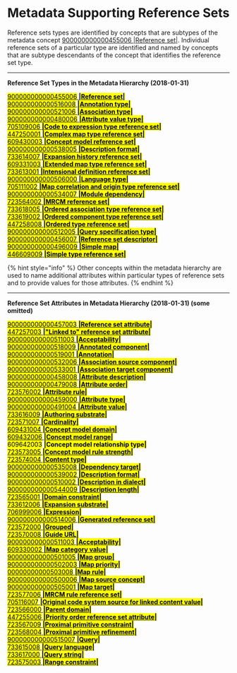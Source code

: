 # Metadata Supporting Reference Sets

Reference sets types are identified by concepts that are subtypes of the metadata concept [900000000000455006 |Reference set|](http://snomed.info/id/900000000000455006). Individual reference sets of a particular type are identified and named by concepts that are subtype descendants of the concept that identifies the reference set type.

***

**Reference Set Types in the Metadata Hierarchy (2018-01-31)**

&#x20; [<mark style="color:$info;">900000000000455006</mark> <mark style="color:blue;">**|**</mark><mark style="color:$primary;">**Reference set**</mark><mark style="color:blue;">**|**</mark>](http://snomed.info/id/900000000000455006)\
&#x20;     [<mark style="color:$info;">900000000000516008</mark> <mark style="color:$primary;">**|Annotation type|**</mark>](http://snomed.info/id/900000000000516008)\
&#x20;     [<mark style="color:$info;">900000000000521006</mark> <mark style="color:$primary;">**|Association type|**</mark>](http://snomed.info/id/900000000000521006)\
&#x20;     [<mark style="color:$info;">900000000000480006</mark> <mark style="color:$primary;">**|Attribute value type|**</mark>](http://snomed.info/id/900000000000480006)\
&#x20;     [<mark style="color:$info;">705109006</mark> <mark style="color:$primary;">**|Code to expression type reference set|**</mark>](http://snomed.info/id/705109006)\
&#x20;     [<mark style="color:$info;">447250001</mark> <mark style="color:$primary;">**|Complex map type reference set|**</mark>](http://snomed.info/id/447250001)\
&#x20;     [<mark style="color:$info;">609430003</mark> <mark style="color:$primary;">**|Concept model reference set|**</mark>](http://snomed.info/id/609430003)\
&#x20;     [<mark style="color:$info;">900000000000538005</mark> <mark style="color:$primary;">**|Description format|**</mark>](http://snomed.info/id/900000000000538005)\
&#x20;     [<mark style="color:$info;">733614007</mark> <mark style="color:$primary;">**|Expansion history reference set|**</mark>](http://snomed.info/id/733614007)\
&#x20;     [<mark style="color:$info;">609331003</mark> <mark style="color:$primary;">**|Extended map type reference set|**</mark>](http://snomed.info/id/609331003)\
&#x20;     [<mark style="color:$info;">733613001</mark> <mark style="color:$primary;">**|Intensional definition reference set|**</mark>](http://snomed.info/id/733613001)\
&#x20;     [<mark style="color:$info;">900000000000506000</mark> <mark style="color:$primary;">**|Language type|**</mark>](http://snomed.info/id/900000000000506000)\
&#x20;     [<mark style="color:$info;">705111002</mark> <mark style="color:$primary;">**|Map correlation and origin type reference set|**</mark>](http://snomed.info/id/705111002)\
&#x20;     [<mark style="color:$info;">900000000000534007</mark> <mark style="color:$info;"></mark><mark style="color:$info;">**|**</mark><mark style="color:$primary;">**Module dependency|**</mark>](http://snomed.info/id/900000000000534007)\
&#x20;     [<mark style="color:$info;">723564002</mark> <mark style="color:$primary;">**|MRCM reference set|**</mark>](http://snomed.info/id/723564002)\
&#x20;     [<mark style="color:$info;">733618005</mark> <mark style="color:$primary;">**|Ordered association type reference set|**</mark>](http://snomed.info/id/733618005)\
&#x20;     [<mark style="color:$primary;">733619002</mark> <mark style="color:$info;">**|Ordered component type reference set|**</mark>](http://snomed.info/id/733619002)\
&#x20;     [<mark style="color:$info;">447258008</mark> <mark style="color:$primary;">**|Ordered type reference set|**</mark>](http://snomed.info/id/447258008)\
&#x20;     [<mark style="color:$info;">900000000000512005</mark> <mark style="color:$primary;">**|Query specification type|**</mark>](http://snomed.info/id/900000000000512005)\
&#x20;     [<mark style="color:$info;">900000000000456007</mark> <mark style="color:$primary;">**|Reference set descriptor|**</mark>](http://snomed.info/id/900000000000456007)\
&#x20;     [<mark style="color:$info;">900000000000496009</mark> <mark style="color:$primary;">**|Simple map|**</mark>](http://snomed.info/id/900000000000496009)\
&#x20;     [<mark style="color:$info;">446609009</mark> <mark style="color:$primary;">**|Simple type reference set|**</mark>](http://snomed.info/id/446609009)

{% hint style="info" %}
Other concepts within the metadata hierarchy are used to name additional attributes within particular types of reference sets and to provide values for those attributes.
{% endhint %}

***

**Reference Set Attributes in Metadata Hierarchy (2018-01-31) (some omitted)**

&#x20; [<mark style="color:$info;">900000000000457003</mark> <mark style="color:$primary;">**|Reference set attribute|**</mark>](http://snomed.info/id/900000000000457003)\
&#x20;     [<mark style="color:$info;">447257003</mark> <mark style="color:$primary;">**|"Linked to" reference set attribute|**</mark>](http://snomed.info/id/447257003)\
&#x20;     [<mark style="color:$info;">900000000000511003</mark> <mark style="color:$primary;">**|Acceptability|**</mark>](http://snomed.info/id/900000000000511003)\
&#x20;     [<mark style="color:$info;">900000000000518009</mark> <mark style="color:$primary;">**|Annotated component|**</mark>](http://snomed.info/id/900000000000518009)\
&#x20;     [<mark style="color:$info;">900000000000519001</mark> <mark style="color:$primary;">**|Annotation|**</mark>](http://snomed.info/id/900000000000519001)\
&#x20;     [<mark style="color:$info;">900000000000532006</mark> <mark style="color:$primary;">**|Association source component|**</mark>](http://snomed.info/id/900000000000532006)\
&#x20;     [<mark style="color:$info;">900000000000533001</mark> <mark style="color:$primary;">**|Association target component|**</mark>](http://snomed.info/id/900000000000533001)\
&#x20;     [<mark style="color:$info;">900000000000458008</mark> <mark style="color:$primary;">**|Attribute description|**</mark>](http://snomed.info/id/900000000000458008)\
&#x20;     [<mark style="color:$info;">900000000000479008</mark> <mark style="color:$primary;">**|Attribute order|**</mark>](http://snomed.info/id/900000000000479008)\
&#x20;     [<mark style="color:$info;">723576002</mark> <mark style="color:$primary;">**|Attribute rule|**</mark>](http://snomed.info/id/723576002)\
&#x20;     [<mark style="color:$info;">900000000000459000</mark> <mark style="color:$primary;">**|Attribute type|**</mark>](http://snomed.info/id/900000000000459000)\
&#x20;     [<mark style="color:$info;">900000000000491004</mark> <mark style="color:$primary;">**|Attribute value|**</mark>](http://snomed.info/id/900000000000491004)\
&#x20;     [<mark style="color:$info;">733616009</mark> <mark style="color:$primary;">**|Authoring substrate|**</mark>](http://snomed.info/id/733616009)\
&#x20;     [<mark style="color:$info;">723571007</mark> <mark style="color:$primary;">**|Cardinality|**</mark>](http://snomed.info/id/723571007)\
&#x20;     [<mark style="color:$info;">609431004</mark> <mark style="color:$primary;">**|Concept model domain|**</mark>](http://snomed.info/id/609431004)\
&#x20;     [<mark style="color:$info;">609432006</mark> <mark style="color:$primary;">**|Concept model range|**</mark>](http://snomed.info/id/609432006)\
&#x20;     <mark style="color:$info;">609642003</mark> <mark style="color:$primary;">**|Concept model relationship type|**</mark>\
&#x20;     [<mark style="color:$info;">723573005</mark> <mark style="color:$primary;">**|Concept model rule strength|**</mark>](http://snomed.info/id/723573005)\
&#x20;     [<mark style="color:$info;">723574004</mark> <mark style="color:$primary;">**|Content type|**</mark>](http://snomed.info/id/723574004)\
&#x20;     [<mark style="color:$info;">900000000000535008</mark> <mark style="color:$primary;">**|Dependency target|**</mark>](http://snomed.info/id/900000000000535008)\
&#x20;     [<mark style="color:$info;">900000000000539002</mark> <mark style="color:$primary;">**|Description format|**</mark>](http://snomed.info/id/900000000000539002)\
&#x20;     [<mark style="color:$info;">900000000000510002</mark> <mark style="color:$primary;">**|Description in dialect|**</mark>](http://snomed.info/id/900000000000510002)\
&#x20;     [<mark style="color:$info;">900000000000544009</mark> <mark style="color:$primary;">**|Description length|**</mark>](http://snomed.info/id/900000000000544009)\
&#x20;     [<mark style="color:$info;">723565001</mark> <mark style="color:$primary;">**|Domain constraint|**</mark>](http://snomed.info/id/723565001)\
&#x20;     [<mark style="color:$info;">733612006</mark> <mark style="color:$primary;">**|Expansion substrate|**</mark>](http://snomed.info/id/733612006)\
&#x20;     [<mark style="color:$info;">706999006</mark> <mark style="color:$primary;">**|Expression|**</mark>](http://snomed.info/id/706999006)\
&#x20;     [<mark style="color:$info;">900000000000514006</mark> <mark style="color:$primary;">**|Generated reference set|**</mark>](http://snomed.info/id/900000000000514006)\
&#x20;     [<mark style="color:$info;">723572000</mark> <mark style="color:$primary;">**|Grouped|**</mark>](http://snomed.info/id/723572000)\
&#x20;     [<mark style="color:$info;">723570008</mark> <mark style="color:$primary;">**|Guide URL|**</mark>](http://snomed.info/id/723570008)\
&#x20;    [<mark style="color:$info;">900000000000511003</mark> <mark style="color:$primary;">**|Acceptability|**</mark>](http://snomed.info/id/900000000000511003)\
&#x20;     [<mark style="color:$info;">609330002</mark> <mark style="color:$primary;">**|Map category value|**</mark>](http://snomed.info/id/609330002)\
&#x20;     [<mark style="color:$info;">900000000000501005</mark> <mark style="color:$primary;">**|Map group|**</mark>](http://snomed.info/id/900000000000501005)\
&#x20;     [<mark style="color:$info;">900000000000502003</mark> <mark style="color:$primary;">**|Map priority|**</mark>](http://snomed.info/id/900000000000502003)\
&#x20;     [<mark style="color:$info;">00000000000503008</mark> <mark style="color:$primary;">**|Map rule|**</mark>](http://snomed.info/id/900000000000503008)\
&#x20;     [<mark style="color:$info;">900000000000500006</mark> <mark style="color:$primary;">**|Map source concept|**</mark>](http://snomed.info/id/900000000000500006)\
&#x20;     [<mark style="color:$info;">900000000000505001</mark> <mark style="color:$primary;">**|Map target|**</mark>](http://snomed.info/id/900000000000505001)\
&#x20;     [<mark style="color:$info;">723577006</mark> <mark style="color:$primary;">**|MRCM rule reference set|**</mark>](http://snomed.info/id/723577006)\
&#x20;     [<mark style="color:$info;">705116007</mark> <mark style="color:$primary;">**|Original code system source for linked content value|**</mark>](http://snomed.info/id/705116007)\
&#x20;     [<mark style="color:$info;">723566000</mark> <mark style="color:$primary;">**|Parent domain|**</mark>](http://snomed.info/id/723566000)\
&#x20;     [<mark style="color:$info;">447255006</mark> <mark style="color:$primary;">**|Priority order reference set attribute|**</mark>](http://snomed.info/id/447255006)\
&#x20;     [<mark style="color:$info;">723567009</mark> <mark style="color:$primary;">**|Proximal primitive constraint|**</mark>](http://snomed.info/id/723567009)\
&#x20;     [<mark style="color:$info;">723568004</mark> <mark style="color:$primary;">**|Proximal primitive refinement|**</mark>](http://snomed.info/id/723568004)\
&#x20;     [<mark style="color:$info;">900000000000515007</mark> <mark style="color:$primary;">**|Query|**</mark>](http://snomed.info/id/900000000000515007)\
&#x20;     [<mark style="color:$info;">733615008</mark> <mark style="color:$primary;">**|Query language|**</mark>](http://snomed.info/id/733615008)\
&#x20;     [<mark style="color:$info;">733617000</mark> <mark style="color:$primary;">**|Query string|**</mark>](http://snomed.info/id/733617000)\
&#x20;     [<mark style="color:$info;">723575003</mark> <mark style="color:$primary;">**|Range constraint|**</mark>](http://snomed.info/id/723575003)
